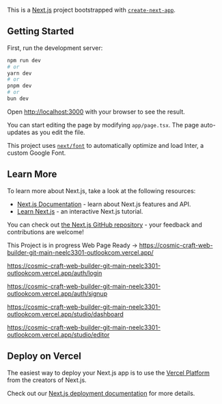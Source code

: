 This is a [Next.js](https://nextjs.org/) project bootstrapped with [`create-next-app`](https://github.com/vercel/next.js/tree/canary/packages/create-next-app).

## Getting Started

First, run the development server:

```bash
npm run dev
# or
yarn dev
# or
pnpm dev
# or
bun dev
```

Open [http://localhost:3000](http://localhost:3000) with your browser to see the result.

You can start editing the page by modifying `app/page.tsx`. The page auto-updates as you edit the file.

This project uses [`next/font`](https://nextjs.org/docs/basic-features/font-optimization) to automatically optimize and load Inter, a custom Google Font.

## Learn More

To learn more about Next.js, take a look at the following resources:

- [Next.js Documentation](https://nextjs.org/docs) - learn about Next.js features and API.
- [Learn Next.js](https://nextjs.org/learn) - an interactive Next.js tutorial.

You can check out [the Next.js GitHub repository](https://github.com/vercel/next.js/) - your feedback and contributions are welcome!




This Project is in progress 
Web Page Ready -> 
https://cosmic-craft-web-builder-git-main-neelc3301-outlookcom.vercel.app/


https://cosmic-craft-web-builder-git-main-neelc3301-outlookcom.vercel.app/auth/login


https://cosmic-craft-web-builder-git-main-neelc3301-outlookcom.vercel.app/auth/signup


https://cosmic-craft-web-builder-git-main-neelc3301-outlookcom.vercel.app/studio/dashboard


https://cosmic-craft-web-builder-git-main-neelc3301-outlookcom.vercel.app/studio/editor

## Deploy on Vercel

The easiest way to deploy your Next.js app is to use the [Vercel Platform](https://vercel.com/new?utm_medium=default-template&filter=next.js&utm_source=create-next-app&utm_campaign=create-next-app-readme) from the creators of Next.js.

Check out our [Next.js deployment documentation](https://nextjs.org/docs/deployment) for more details.
